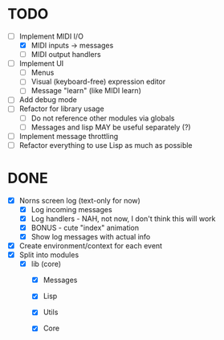 # TODO
- [ ] Implement MIDI I/O
    - [x] MIDI inputs -> messages
    - [ ] MIDI output handlers
- [ ] Implement UI
    - [ ] Menus
    - [ ] Visual (keyboard-free) expression editor
    - [ ] Message "learn" (like MIDI learn)
- [ ] Add debug mode
- [ ] Refactor for library usage
    - [ ] Do not reference other modules via globals
    - [ ] Messages and lisp MAY be useful separately (?)
- [ ] Implement message throttling
- [ ] Refactor everything to use Lisp as much as possible

# DONE
- [x] Norns screen log (text-only for now)
    - [x] Log incoming messages
    - [x] Log handlers - NAH, not now, I don't think this will work
    - [x] BONUS - cute "index" animation
    - [x] Show log messages with actual info
- [x] Create environment/context for each event
- [x] Split into modules
    - [x] lib (core)
        - [x] Messages
        - [x] Lisp
        - [x] Utils
        - [x] Core

